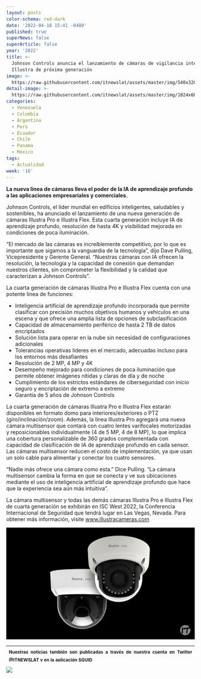 ```yaml
---
layout: posts
color-schema: red-dark
date: '2022-04-18 15:41 -0400'
published: true
superNews: false
superArticle: false
year: '2022'
title: >-
  Johnson Controls anuncia el lanzamiento de cámaras de vigilancia inteligentes
  Illustra de próxima generación
image: >-
  https://raw.githubusercontent.com/itnewslat/assets/master/img/540x320/Illustra-Flex-Gen4-p.jpg
detail-image: >-
  https://raw.githubusercontent.com/itnewslat/assets/master/img/1024x680/Illustra-Flex-Gen4-g.jpg
categories:
  - Venezuela
  - Colombia
  - Argentina
  - Perú
  - Ecuador
  - Chile
  - Panama
  - Mexico
tags:
  - Actualidad
week: '16'
---
```

**La nueva línea de cámaras lleva el poder de la IA de aprendizaje profundo a las aplicaciones empresariales y comerciales.**  

Johnson Controls, el líder mundial en edificios inteligentes, saludables y sostenibles, ha anunciado el lanzamiento de una nueva generación de cámaras Illustra Pro e Illustra Flex.  Esta cuarta generación incluye IA de aprendizaje profundo, resolución de hasta 4K y visibilidad mejorada en condiciones de poca iluminación.

“El mercado de las cámaras es increíblemente competitivo, por lo que es importante que sigamos a la vanguardia de la tecnología”, dijo Dave Pulling, Vicepresidente y Gerente General.  “Nuestras cámaras con IA ofrecen la resolución, la tecnología y la capacidad de conexión que demandan nuestros clientes, sin comprometer la flexibilidad y la calidad que caracterizan a Johnson Controls”.  

La cuarta generación de cámaras Illustra Pro e Illustra Flex cuenta con una potente línea de funciones:

- Inteligencia artificial de aprendizaje profundo incorporada que permite clasificar con precisión muchos objetivos humanos y vehículos en una escena y que ofrece una amplia lista de opciones de subclasificación
- Capacidad de almacenamiento periférico de hasta 2 TB de datos encriptados
- Solución lista para operar en la nube sin necesidad de configuraciones adicionales
- Tolerancias operativas líderes en el mercado, adecuadas incluso para los entornos más desafiantes
- Resolución de 2 MP, 4 MP y 4K
- Desempeño mejorado para condiciones de poca iluminación que permite obtener imágenes nítidas y claras de día y de noche
- Cumplimiento de los estrictos estándares de ciberseguridad con inicio seguro y encriptación de extremo a extremo
- Garantía de 5 años de Johnson Controls

La cuarta generación de cámaras Illustra Pro e Illustra Flex estarán disponibles en formato domo para interiores/exteriores o PTZ (giro/inclinación/zoom). Además, la línea Illustra Pro agregará una nueva cámara multisensor que contará con cuatro lentes varifocales motorizadas y reposicionables individualmente (4 de 5 MP, 4 de 8 MP), lo que implica una cobertura personalizable de 360 grados complementada con capacidad de clasificación de IA de aprendizaje profundo en cada sensor. Las cámaras multisensor reducen el costo de implementación, ya que usan un solo cable para alimentar y conectar los cuatro sensores.

“Nadie más ofrece una cámara como esta.”  Dice Pulling.  “La cámara multisensor cambia la forma en que se conecta y ve sus ubicaciones mediante el uso de inteligencia artificial de aprendizaje profundo que hace que la experiencia sea aún más intuitiva”.

La cámara multisensor y todas las demás cámaras Illustra Pro e Illustra Flex de cuarta generación se exhibirán en ISC West 2022, la Conferencia Internacional de Seguridad que tendrá lugar en Las Vegas, Nevada.  Para obtener más información, visite www.illustracameras.com

![](https://raw.githubusercontent.com/itnewslat/assets/master/img/540x320/Illustra-Flex-Gen4-p.jpg)

<table style="height: 42px;" width="569">
<tbody>
<tr>
<td style="text-align: justify;"><sub><strong>Nuestras noticias también son publicadas a través de nuestra cuenta en Twitter <a href="https://twitter.com/itnewslat?lang=es">@ITNEWSLAT</a> y en la aplicación <a href="https://squidapp.co/en/">SQUID</a></strong></sub></td>
</tr>
</tbody>
</table>

<img src="https://tracker.metricool.com/c3po.jpg?hash=56f88a41e39ab42c063cc51676587a04"/>